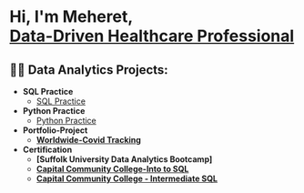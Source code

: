 <h1>Hi, I'm Meheret, <br/><a href="https://github.com/Meret433">Data-Driven Healthcare Professional</a> <a href="https://www.linkedin.com/in/meheret-abebe//"></a> </a></h1>

<h2>👨‍💻 Data Analytics Projects:</h2>

- <b>SQL Practice </b>
  - [SQL Practice](https://github.com/Meret433/SQL-Practice)
- <b>Python Practice</b>
  - [Python Practice](https://github.com/Meret433/Python-Practice)<b>
- <b>Portfolio-Project</b>
  - [Worldwide-Covid Tracking](https://github.com/Meret433/Worldwide-Covid-Tracking-)
- <b>Certification</b>
  - [Suffolk University Data Analytics Bootcamp]
  - [Capital Community College-Into to SQL](path/to/Intro%20to%20SQL%20certification_Capital%20community%20college.pdf)
  - [Capital Community College - Intermediate SQL](docs/Intermidiate%20SQL%20certification_capital%20community%20college.pdf)



<!--
<h2> 🤳 Connect with me:</h2>

[<img align="left" alt="MeheretAbebe | LinkedIn" width="22px" src="https://cdn.jsdelivr.net/npm/simple-icons@v3/icons/linkedin.svg" />][linkedin]

[linkedin]: https://linkedin.com/in/meheretabebe


Here are some ideas to get you started:

- 🔭 I’m currently working on ...
- 🌱 I’m currently learning ...
- 👯 I’m looking to collaborate on ...
- 🤔 I’m looking for help with ...
- 💬 Ask me about ...
- 📫 How to reach me: ...
- 😄 Pronouns: ...
- ⚡ Fun fact: ...
-->
